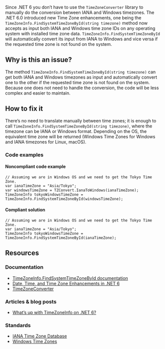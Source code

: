 Since .NET 6 you don’t have to use the `TimeZoneConverter` library to manually do the conversion between IANA and Windows timezones. The
.NET 6.0 introduced new Time Zone enhancements, one being the `TimeZoneInfo.FindSystemTimeZoneById(string timezone)` method now accepts as
input both IANA and Windows time zone IDs on any operating system with installed time zone data. `TimeZoneInfo.FindSystemTimeZoneById` will
automatically convert its input from IANA to Windows and vice versa if the requested time zone is not found on the system.

## Why is this an issue?

The method `TimeZoneInfo.FindSystemTimeZoneById(string timezone)` can get both IANA and Windows timezones as input and automatically
convert one to the other if the requested time zone is not found on the system. Because one does not need to handle the conversion, the code will be
less complex and easier to maintain.

## How to fix it

There’s no need to translate manually between time zones; it is enough to call `TimeZoneInfo.FindSystemTimeZoneById(string timezone)`,
where the timezone can be IANA or Windows format. Depending on the OS, the equivalent time zone will be returned (Windows Time Zones for Windows and
IANA timezones for Linux, macOS).

### Code examples

#### Noncompliant code example

    // Assuming we are in Windows OS and we need to get the Tokyo Time Zone.
    var ianaTimeZone = "Asia/Tokyo";
    var windowsTimeZone = TZConvert.IanaToWindows(ianaTimeZone);
    TimeZoneInfo tokyoWindowsTimeZone = TimeZoneInfo.FindSystemTimeZoneById(windowsTimeZone);

#### Compliant solution

    // Assuming we are in Windows OS and we need to get the Tokyo Time Zone.
    var ianaTimeZone = "Asia/Tokyo";
    TimeZoneInfo tokyoWindowsTimeZone = TimeZoneInfo.FindSystemTimeZoneById(ianaTimeZone);

## Resources

### Documentation

- [TimeZoneInfo.FindSystemTimeZoneById
  documentation](https://learn.microsoft.com/en-us/dotnet/api/system.timezoneinfo.findsystemtimezonebyid)
- [Date, Time, and Time Zone Enhancements in .NET
  6](https://devblogs.microsoft.com/dotnet/date-time-and-time-zone-enhancements-in-net-6/)
- [TimeZoneConverter](https://github.com/mattjohnsonpint/TimeZoneConverter)

### Articles & blog posts

- [What’s up with TimeZoneInfo on .NET 6?](https://codeblog.jonskeet.uk/2022/02/05/whats-up-with-timezoneinfo-on-net-6-part-1/)

### Standards

- [IANA Time Zone Database](https://www.iana.org/time-zones)
- [Windows Time Zones](https://learn.microsoft.com/en-us/windows-hardware/manufacture/desktop/default-time-zones?view=windows-11)